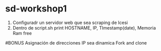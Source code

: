 # sd-workshop1

1. Configuradr un servidor web que sea scraping de Icesi
2. Dentro de script.sh print HOSTNAME, IP, TImestamp(date), Memoria Ram free

#BONUS
Asignación de direcciones IP sea dinamica
Fork and clone
